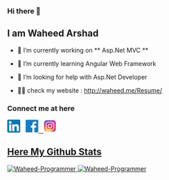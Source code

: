 ### Hi there 👋
## I am Waheed Arshad


- 🔭 I’m currently working on ** Asp.Net MVC **  
- 🌱 I’m currently learning Angular Web Framework
- 🤔 I’m looking for help with Asp.Net Developer


- 👨‍💻 check my website : http://waheed.me/Resume/


### Connect me at here

<span><a href="https://www.linkedin.com/in/muhammad-waheed-0b2a16176/" ><img src="images/linkedin.png" width="30" height="30" /></a>
&nbsp;
<a href="#" ><img src="images/Facebook-logo.png" width="30" height="30" />
&nbsp;
<a href="#" ><img src="images/insta.png" width="30" height="30" />
<span>

## Here My Github Stats

<span> <img src="https://github-readme-stats.vercel.app/api?username=Waheed-Programmer&show_icons=true" alt="Waheed-Programmer" /> </span>
<span> <img src="https://github-readme-stats.vercel.app/api/top-langs/?username=Waheed-Programmer&layout=compact" alt="Waheed-Programmer" /></span>
